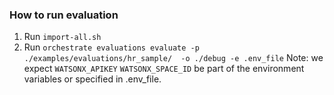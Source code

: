 ### How to run evaluation

1. Run `import-all.sh` 
2. Run `orchestrate evaluations evaluate -p ./examples/evaluations/hr_sample/  -o ./debug -e .env_file`
Note: we expect `WATSONX_APIKEY` `WATSONX_SPACE_ID` be part of the environment variables or specified in .env_file. 